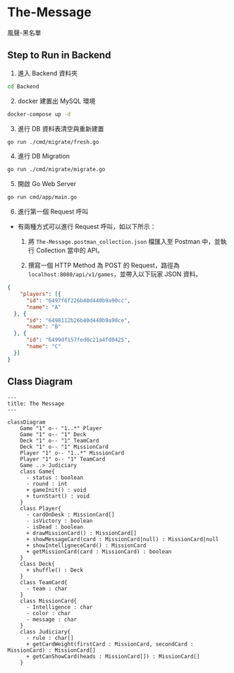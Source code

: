 # The-Message
風聲-黑名單

## Step to Run in Backend

1. 進入 Backend 資料夾
```bash
cd Backend
```

2. docker 建置出 MySQL 環境
```bash
docker-compose up -d
```

3. 進行 DB 資料表清空與重新建置
```bash
go run ./cmd/migrate/fresh.go
```

4. 進行 DB Migration
```bash
go run ./cmd/migrate/migrate.go
```

5. 開啟 Go Web Server
```bash
go run cmd/app/main.go
```

6. 進行第一個 Request 呼叫

 - 有兩種方式可以進行 Request 呼叫，如以下所示：

   1. 將 `The-Message.postman_collection.json` 檔匯入至 Postman 中，並執行 Collection 當中的 API。

   2. 撰寫一個 HTTP Method 為 POST 的 Request，路徑為 `localhost:8080/api/v1/games`，並帶入以下玩家 JSON 資料。
  ```json
  {
      "players": [{
        "id": "6497f6f226b40d440b9a90cc",
        "name": "A"
    }, {
        "id": "6498112b26b40d440b9a90ce",
        "name": "B"
    }, {
        "id": "6499df157fed0c21a4fd0425",
        "name": "C"
    }]
  }
  ```

## Class Diagram

```mermaid
---
title: The Message
---

classDiagram
    Game "1" o-- "1..*" Player
    Game "1" o-- "1" Deck
    Deck "1" o-- "1" TeamCard
    Deck "1" o-- "1" MissionCard
    Player "1" o-- "1..*" MissionCard
    Player "1" o-- "1" TeamCard
    Game ..> Judiciary
    class Game{
      - status : boolean
      - round : int
      + gameInit() : void
      + turnStart() : void
    }
    class Player{
      - cardOnDesk : MissionCard[]
      - isVictory : boolean
      - isDead : boolean
      + drawMissionCard() : MissionCard[]
      + showMessageCard(card : MissionCard|null) : MissionCard|null
      + showIntelligneceCard() : MissionCard
      + getMissionCard(card : MissionCard) : boolean
    }
    class Deck{
      + shuffle() : Deck
    }
    class TeamCard{
      - team : char
    }
    class MissionCard{
      - Intelligence : char
      - color : char
      - message : char
    }
    class Judiciary{
      - rule : char[]
      + getCardWeight(firstCard : MissionCard, secondCard : MissionCard) : MissionCard[]
      + getCanShowCard(heads : MissionCard[]) : MissionCard[]
    }
```